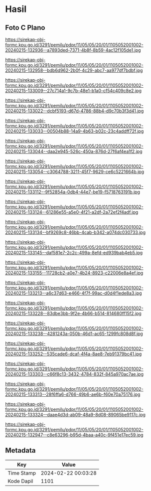 # Hasil

## Foto C Plano

https://sirekap-obj-formc.kpu.go.id/3291/pemilu/pdpr/11/05/05/20/01/1105052001002-20240215-132936--a7893ded-7371-4b8f-8b59-4ac12f105de1.jpg

https://sirekap-obj-formc.kpu.go.id/3291/pemilu/pdpr/11/05/05/20/01/1105052001002-20240215-132958--bdb6d962-2b0f-4c29-abc7-aa977df7bdbf.jpg

https://sirekap-obj-formc.kpu.go.id/3291/pemilu/pdpr/11/05/05/20/01/1105052001002-20240215-133009--27c714a1-9c7b-48e1-b1a0-cf54c409c8e2.jpg

https://sirekap-obj-formc.kpu.go.id/3291/pemilu/pdpr/11/05/05/20/01/1105052001002-20240215-133022--dcbf5193-d67d-4786-88b4-d9c70b3f3d41.jpg

https://sirekap-obj-formc.kpu.go.id/3291/pemilu/pdpr/11/05/05/20/01/1105052001002-20240215-133033--00504b88-14a9-4b63-b02c-23c4addff72f.jpg

https://sirekap-obj-formc.kpu.go.id/3291/pemilu/pdpr/11/05/05/20/01/1105052001002-20240215-133044--daa2e945-526c-450a-876d-27f6af4ea1f2.jpg

https://sirekap-obj-formc.kpu.go.id/3291/pemilu/pdpr/11/05/05/20/01/1105052001002-20240215-133054--c3064788-3211-45f7-9629-ce6c5221664b.jpg

https://sirekap-obj-formc.kpu.go.id/3291/pemilu/pdpr/11/05/05/20/01/1105052001002-20240215-133112--9f52854a-0db4-44e7-be19-f5718763191b.jpg

https://sirekap-obj-formc.kpu.go.id/3291/pemilu/pdpr/11/05/05/20/01/1105052001002-20240215-133124--61286e55-a5e0-4f21-a2df-2a72ef2f4adf.jpg

https://sirekap-obj-formc.kpu.go.id/3291/pemilu/pdpr/11/05/05/20/01/1105052001002-20240215-133134--bf9269c8-46bb-4cab-b342-a074dc030733.jpg

https://sirekap-obj-formc.kpu.go.id/3291/pemilu/pdpr/11/05/05/20/01/1105052001002-20240215-133145--daf581e7-2c2c-499a-8efd-ed939bab4eb5.jpg

https://sirekap-obj-formc.kpu.go.id/3291/pemilu/pdpr/11/05/05/20/01/1105052001002-20240215-133155--11728cb2-a0e7-4b24-8923-c22006e8a4ef.jpg

https://sirekap-obj-formc.kpu.go.id/3291/pemilu/pdpr/11/05/05/20/01/1105052001002-20240215-133213--a6c37d63-e466-4f7f-99ac-d0d4f1ede8a3.jpg

https://sirekap-obj-formc.kpu.go.id/3291/pemilu/pdpr/11/05/05/20/01/1105052001002-20240215-133228--83dbe3bb-9f2e-4b66-b514-814680ff15f2.jpg

https://sirekap-obj-formc.kpu.go.id/3291/pemilu/pdpr/11/05/05/20/01/1105052001002-20240215-133238--4281243a-050b-46d1-ac65-1299fc808d8f.jpg

https://sirekap-obj-formc.kpu.go.id/3291/pemilu/pdpr/11/05/05/20/01/1105052001002-20240215-133252--535cade6-dcaf-4f4a-8ae8-7eb91379bc41.jpg

https://sirekap-obj-formc.kpu.go.id/3291/pemilu/pdpr/11/05/05/20/01/1105052001002-20240215-133303--c66f8c13-3432-4784-832f-845a970ac7ae.jpg

https://sirekap-obj-formc.kpu.go.id/3291/pemilu/pdpr/11/05/05/20/01/1105052001002-20240215-133313--28f6ffa6-d766-49b6-ae6b-f60e70a75176.jpg

https://sirekap-obj-formc.kpu.go.id/3291/pemilu/pdpr/11/05/05/20/01/1105052001002-20240215-133324--daae4d3d-ab09-48a9-8d08-89065be9117c.jpg

https://sirekap-obj-formc.kpu.go.id/3291/pemilu/pdpr/11/05/05/20/01/1105052001002-20240215-132947--c8e63296-b95d-4baa-a40c-9f451e17ec59.jpg


## Metadata

| Key        | Value               |
| ---------- | ------------------- |
| Time Stamp | 2024-02-22 00:03:28 |
| Kode Dapil | 1101                |



